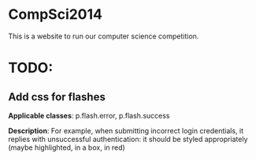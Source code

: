 CompSci2014
===========

This is a website to run our computer science competition.

TODO:
====

Add css for flashes
------------------

**Applicable classes**: p.flash.error, p.flash.success

**Description**: For example, when submitting incorrect login credentials, it replies with unsuccessful authentication: it should be styled appropriately (maybe highlighted, in a box, in red)

